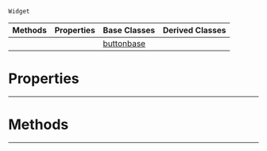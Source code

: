  `Widget`

|Methods|Properties|Base Classes|Derived Classes|
|---|---|---|---|
| | |[buttonbase](https://github.com/PlasmaEngine/PlasmaDocs/blob/master/code_reference/class_reference/buttonbase.markdown)| |


 #  Properties


---  
 #  Methods


---  
 

 